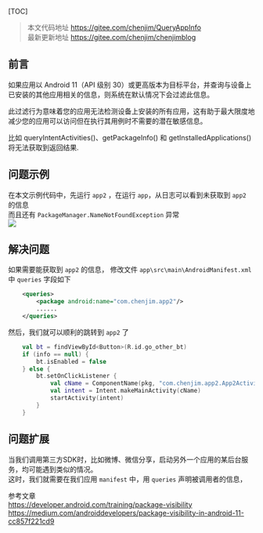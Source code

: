 
[TOC]

>本文代码地址 <https://gitee.com/chenjim/QueryAppInfo>  
>最新更新地址 <https://gitee.com/chenjim/chenjimblog>  

## 前言
如果应用以 Android 11（API 级别 30）或更高版本为目标平台，并查询与设备上已安装的其他应用相关的信息，则系统在默认情况下会过滤此信息。  

此过滤行为意味着您的应用无法检测设备上安装的所有应用，这有助于最大限度地减少您的应用可以访问但在执行其用例时不需要的潜在敏感信息。  
  
比如 queryIntentActivities()、getPackageInfo() 和 getInstalledApplications() 将无法获取到返回结果.   

## 问题示例
在本文示例代码中，先运行 `app2` ，在运行 `app`，从日志可以看到未获取到 `app2` 的信息  
而且还有 `PackageManager.NameNotFoundException` 异常  
![](https://pic.chenjim.com/202307311721458-blog) 


## 解决问题
如果需要能获取到 `app2` 的信息，
修改文件 `app\src\main\AndroidManifest.xml` 中 `queries` 字段如下   
```xml
    <queries>
        <package android:name="com.chenjim.app2"/>
        ......
    </queries>
```
然后，我们就可以顺利的跳转到 `app2` 了  
```kotlin
    val bt = findViewById<Button>(R.id.go_other_bt)
    if (info == null) {
        bt.isEnabled = false
    } else {
        bt.setOnClickListener {
            val cName = ComponentName(pkg, "com.chenjim.app2.App2Activity")
            val intent = Intent.makeMainActivity(cName)
            startActivity(intent)
        }
    }
```
## 问题扩展
当我们调用第三方SDK时，比如微博、微信分享，启动另外一个应用的某后台服务，均可能遇到类似的情况。  
这时，我们就需要在我们应用 `manifest` 中，用 `queries` 声明被调用者的信息，

参考文章  
<https://developer.android.com/training/package-visibility>  
<https://medium.com/androiddevelopers/package-visibility-in-android-11-cc857f221cd9> 